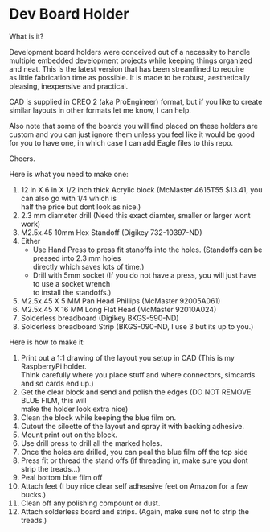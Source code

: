 # Dev Board Holder

What is it?

Development board holders were conceived out of a necessity to handle <br>
multiple embedded development projects while keeping things organized <br>
and neat.  This is the latest version that has been streamlined to require <br>
as little fabrication time as possible.  It is made to be robust, aesthetically <br>
pleasing, inexpensive and practical. <br>

CAD is supplied in CREO 2 (aka ProEngineer) format, but if you like to create <br>
similar layouts in other formats let me know, I can help. <br>

Also note that some of the boards you will find placed on these holders are <br>
custom and you can just ignore them unless you feel like it would be good <br>
for you to have one, in which case I can add Eagle files to this repo. <br>

Cheers.

Here is what you need to make one:

1.  12 in X 6 in X 1/2 inch thick Acrylic block (McMaster 4615T55 $13.41, you can also go with 1/4 which is<br>
    half the price but dont look as nice.)  
2.  2.3 mm diameter drill (Need this exact diamter, smaller or larger wont work)
3.  M2.5x.45 10mm Hex Standoff (Digikey 732-10397-ND) 
4.  Either
    * Use Hand Press to press fit stanoffs into the holes. (Standoffs can be pressed into 2.3 mm holes <br>
    directly which saves lots of time.)
    * Drill with 5mm socket (If you do not have a press, you will just have to use a socket wrench<br>
    to install the standoffs.)
5.  M2.5x.45 X 5 MM Pan Head Phillips (McMaster 92005A061)
6.  M2.5x.45 X 16 MM Long Flat Head (McMaster 92010A024)
7.  Solderless breadboard (Digikey BKGS-590-ND)
8.  Solderless breadboard Strip (BKGS-090-ND, I use 3 but its up to you.)

Here is how to make it:

1. Print out a 1:1 drawing of the layout you setup in CAD (This is my RaspberryPi holder. <br>
Think carefully where you place stuff and where connectors, simcards and sd cards end up.)
2. Get the clear block and send and polish the edges (DO NOT REMOVE BLUE FILM, this will <br>
make the holder look extra nice)
3. Clean the block while keeping the blue film on.
4. Cutout the siloette of the layout and spray it with backing adhesive.
5. Mount print out on the block.
6. Use drill press to drill all the marked holes.
7. Once the holes are drilled, you can peal the blue film off the top side
8. Press fit or thread the stand offs (if threading in, make sure you dont <br>
strip the treads...)
9. Peal bottom blue film off
9. Attach feet (I buy nice clear self adheasive feet on Amazon for a few bucks.)
10. Clean off any polishing compount or dust.
11. Attach solderless board and strips. (Again, make sure not to strip the treads.)